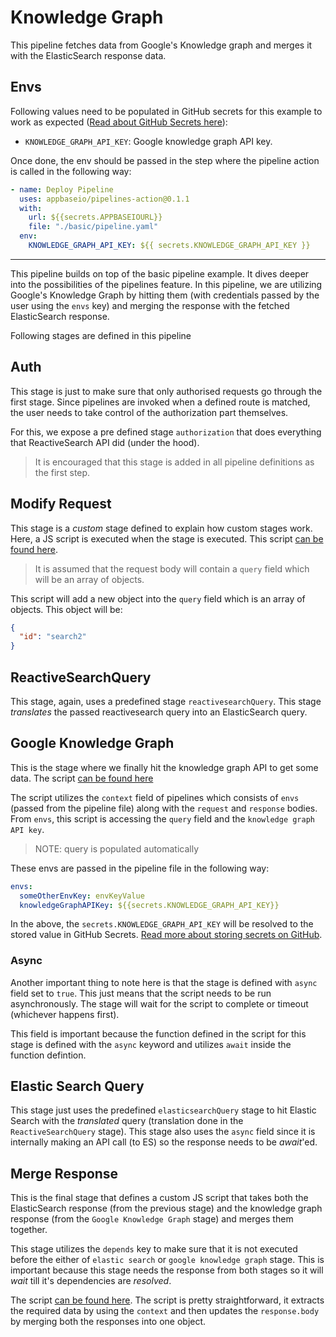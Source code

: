 # Knowledge Graph

This pipeline fetches data from Google's Knowledge graph and merges it with the ElasticSearch response data.

## Envs

Following values need to be populated in GitHub secrets for this example to work as expected ([Read about GitHub Secrets here](https://docs.github.com/en/actions/security-guides/encrypted-secrets)):

- `KNOWLEDGE_GRAPH_API_KEY`: Google knowledge graph API key.

Once done, the env should be passed in the step where the pipeline action is called in the following way:

```yaml
- name: Deploy Pipeline
  uses: appbaseio/pipelines-action@0.1.1
  with:
    url: ${{secrets.APPBASEIOURL}}
    file: "./basic/pipeline.yaml"
  env:
    KNOWLEDGE_GRAPH_API_KEY: ${{ secrets.KNOWLEDGE_GRAPH_API_KEY }}
```

---

This pipeline builds on top of the basic pipeline example. It dives deeper into the possibilities of the pipelines feature. In this pipeline, we are utilizing Google's Knowledge Graph by hitting them (with credentials passed by the user using the `envs` key) and merging the response with the fetched ElasticSearch response.

Following stages are defined in this pipeline

## Auth

This stage is just to make sure that only authorised requests go through the first stage. Since pipelines are invoked when a defined route is matched, the user needs to take control of the authorization part themselves.

For this, we expose a pre defined stage `authorization` that does everything that ReactiveSearch API did (under the hood).

> It is encouraged that this stage is added in all pipeline definitions as the first step.

## Modify Request

This stage is a _custom_ stage defined to explain how custom stages work. Here, a JS script is executed when the stage is executed. This script [can be found here](./modifyRequest.js).

> It is assumed that the request body will contain a `query` field which will be an array of objects.

This script will add a new object into the `query` field which is an array of objects. This object will be:

```json
{
  "id": "search2"
}
```

## ReactiveSearchQuery

This stage, again, uses a predefined stage `reactivesearchQuery`. This stage _translates_ the passed reactivesearch query into an ElasticSearch query.

## Google Knowledge Graph

This is the stage where we finally hit the knowledge graph API to get some data. The script [can be found here](./googleKnowledgeGraph.js)

The script utilizes the `context` field of pipelines which consists of `envs` (passed from the pipeline file) along with the `request` and `response` bodies. From `envs`, this script is accessing the `query` field and the `knowledge graph API key`.

> NOTE: query is populated automatically

These envs are passed in the pipeline file in the following way:

```yaml
envs:
  someOtherEnvKey: envKeyValue
  knowledgeGraphAPIKey: ${{secrets.KNOWLEDGE_GRAPH_API_KEY}}
```

In the above, the `secrets.KNOWLEDGE_GRAPH_API_KEY` will be resolved to the stored value in GitHub Secrets. [Read more about storing secrets on GitHub](https://docs.github.com/en/actions/security-guides/encrypted-secrets).

### Async

Another important thing to note here is that the stage is defined with `async` field set to `true`. This just means that the script needs to be run asynchronously. The stage will wait for the script to complete or timeout (whichever happens first).

This field is important because the function defined in the script for this stage is defined with the `async` keyword and utilizes `await` inside the function defintion.

## Elastic Search Query

This stage just uses the predefined `elasticsearchQuery` stage to hit Elastic Search with the _translated_ query (translation done in the `ReactiveSearchQuery` stage). This stage also uses the `async` field since it is internally making an API call (to ES) so the response needs to be _await_'ed.

## Merge Response

This is the final stage that defines a custom JS script that takes both the ElasticSearch response (from the previous stage) and the knowledge graph response (from the `Google Knowledge Graph` stage) and merges them together.

This stage utilizes the `depends` key to make sure that it is not executed before the either of `elastic search` or `google knowledge graph` stage. This is important because this stage needs the response from both stages so it will _wait_ till it's dependencies are _resolved_.

The script [can be found here](./merge.js). The script is pretty straightforward, it extracts the required data by using the `context` and then updates the `response.body` by merging both the responses into one object.
